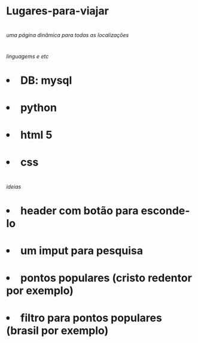 # Lugares-para-viajar
# 
# <h6> uma página dinâmica para todas as localizações </h6>
# 
# <h6> linguagems e etc </h6>
#  <li> DB: mysql </li>
#  <li> python </li>
#  <li> html 5 </li>
#  <li> css </li>
# 
# <h6> ideias </h6>
#  <li> header com botão para esconde-lo </li>
#  <li> um imput para pesquisa </li>
#  <li> pontos populares (cristo redentor por exemplo) </li>
#  <li> filtro para pontos populares (brasil por exemplo) </li>